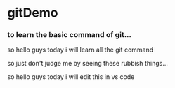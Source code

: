 # gitDemo
<h3>to learn the basic command of git... </h3>
<p> so hello guys today i will learn all the git command </p>
<p> so just don't judge me by seeing these rubbish things... </p>
<p> so hello guys today i will edit this in vs code </p>